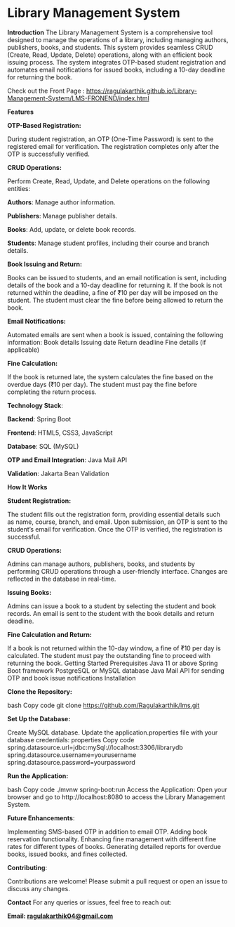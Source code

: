 # **Library Management System**

**Introduction**
The Library Management System is a comprehensive tool designed to manage the operations of a library, including managing authors, publishers, books, and students. This system provides seamless CRUD (Create, Read, Update, Delete) operations, along with an efficient book issuing process. The system integrates OTP-based student registration and automates email notifications for issued books, including a 10-day deadline for returning the book.

Check out the Front Page : https://ragulakarthik.github.io/Library-Management-System/LMS-FRONEND/index.html

**Features**

**OTP-Based Registration:**

During student registration, an OTP (One-Time Password) is sent to the registered email for verification.
The registration completes only after the OTP is successfully verified.

**CRUD Operations:**

Perform Create, Read, Update, and Delete operations on the following entities:

**Authors**: Manage author information.

**Publishers**: Manage publisher details.

**Books**: Add, update, or delete book records.

**Students**: Manage student profiles, including their course and branch details.

**Book Issuing and Return:**

Books can be issued to students, and an email notification is sent, including details of the book and a 10-day deadline for returning it.
If the book is not returned within the deadline, a fine of ₹10 per day will be imposed on the student.
The student must clear the fine before being allowed to return the book.

**Email Notifications:**

Automated emails are sent when a book is issued, containing the following information:
Book details
Issuing date
Return deadline
Fine details (if applicable)

**Fine Calculation:**

If the book is returned late, the system calculates the fine based on the overdue days (₹10 per day).
The student must pay the fine before completing the return process.

**Technology Stack**:

**Backend**: Spring Boot

**Frontend**: HTML5, CSS3, JavaScript

**Database**: SQL (MySQL)

**OTP and Email Integration**: Java Mail API

**Validation**: Jakarta Bean Validation

****How It Works****

**Student Registration:**

The student fills out the registration form, providing essential details such as name, course, branch, and email.
Upon submission, an OTP is sent to the student’s email for verification.
Once the OTP is verified, the registration is successful.

**CRUD Operations:**

Admins can manage authors, publishers, books, and students by performing CRUD operations through a user-friendly interface.
Changes are reflected in the database in real-time.

**Issuing Books:**

Admins can issue a book to a student by selecting the student and book records.
An email is sent to the student with the book details and return deadline.

**Fine Calculation and Return:**

If a book is not returned within the 10-day window, a fine of ₹10 per day is calculated.
The student must pay the outstanding fine to proceed with returning the book.
Getting Started
Prerequisites
Java 11 or above
Spring Boot framework
PostgreSQL or MySQL database
Java Mail API for sending OTP and book issue notifications
Installation

**Clone the Repository:**

bash
Copy code
git clone https://github.com/Ragulakarthik/lms.git

**Set Up the Database:**

Create MySQL database.
Update the application.properties file with your database credentials:
properties
Copy code
spring.datasource.url=jdbc:mySql://localhost:3306/librarydb
spring.datasource.username=yourusername
spring.datasource.password=yourpassword

**Run the Application:**

bash
Copy code
./mvnw spring-boot:run
Access the Application: Open your browser and go to http://localhost:8080 to access the Library Management System.

**Future Enhancements**:

Implementing SMS-based OTP in addition to email OTP.
Adding book reservation functionality.
Enhancing fine management with different fine rates for different types of books.
Generating detailed reports for overdue books, issued books, and fines collected.

**Contributing**:

Contributions are welcome! Please submit a pull request or open an issue to discuss any changes.

**Contact**
For any queries or issues, feel free to reach out:

**Email: ragulakarthik04@gmail.com**
